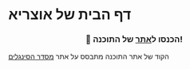 # דף הבית של אוצריא
<div align="center">
<h3>🫵 הכנסו ל<a href="https://sivan22.github.io/otzaria_site/">אתר</a> של התוכנה!</h3>
</div>

הקוד של אתר התוכנה מתבסס על אתר [מסדר הסינגלים](https://nhlocal.github.io/Singles-Sorter/)  
